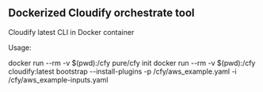 ## Dockerized Cloudify orchestrate tool


Cloudify latest CLI in Docker container

Usage:

docker run --rm -v $(pwd):/cfy pure/cfy init
docker run --rm -v $(pwd):/cfy cloudify:latest bootstrap --install-plugins -p /cfy/aws_example.yaml -i /cfy/aws_example-inputs.yaml


